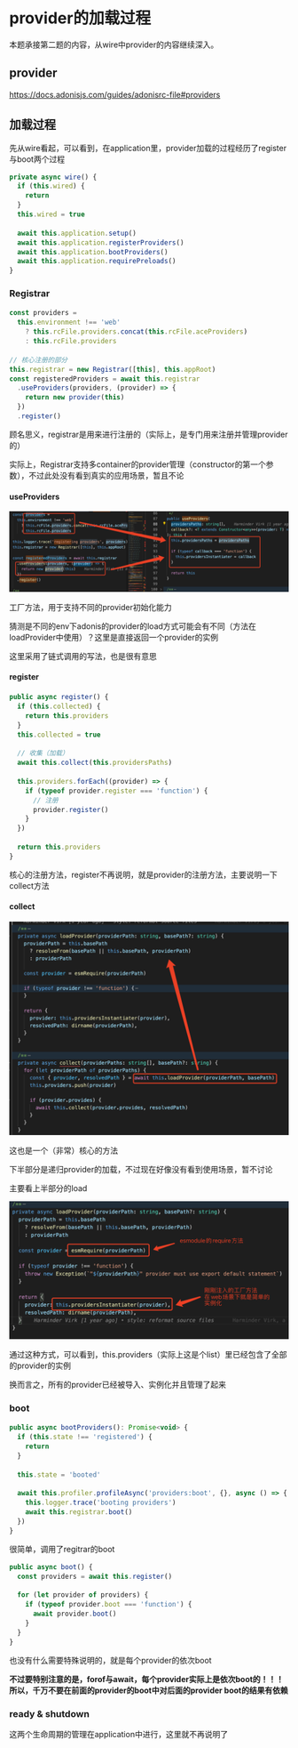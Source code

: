 # provider的加载过程

本题承接第二题的内容，从wire中provider的内容继续深入。

## provider
https://docs.adonisjs.com/guides/adonisrc-file#providers

## 加载过程
先从wire看起，可以看到，在application里，provider加载的过程经历了register与boot两个过程

``` js {8-9}
private async wire() {
  if (this.wired) {
    return
  }
  this.wired = true

  await this.application.setup()
  await this.application.registerProviders()
  await this.application.bootProviders()
  await this.application.requirePreloads()
}
```

### Registrar

``` js
const providers =
  this.environment !== 'web'
    ? this.rcFile.providers.concat(this.rcFile.aceProviders)
    : this.rcFile.providers

// 核心注册的部分
this.registrar = new Registrar([this], this.appRoot)
const registeredProviders = await this.registrar
  .useProviders(providers, (provider) => {
    return new provider(this)
  })
  .register()
```

顾名思义，registrar是用来进行注册的（实际上，是专门用来注册并管理provider的）

实际上，Registrar支持多container的provider管理（constructor的第一个参数），不过此处没有看到真实的应用场景，暂且不论

#### useProviders

![use-providers](./img/use-providers.png)

工厂方法，用于支持不同的provider初始化能力

猜测是不同的env下adonis的provider的load方式可能会有不同（方法在loadProvider中使用）？这里是直接返回一个provider的实例

这里采用了链式调用的写法，也是很有意思

#### register

``` js {9-10,12-13}
public async register() {
  if (this.collected) {
    return this.providers
  }
  this.collected = true

  // 收集（加载）
  await this.collect(this.providersPaths)

  this.providers.forEach((provider) => {
    if (typeof provider.register === 'function') {
      // 注册
      provider.register()
    }
  })

  return this.providers
}
```

核心的注册方法，register不再说明，就是provider的注册方法，主要说明一下collect方法

#### collect

![collect](./img/collect1.png)

这也是一个（非常）核心的方法

下半部分是递归provider的加载，不过现在好像没有看到使用场景，暂不讨论

主要看上半部分的load

![collect](./img/collect2.png)

通过这种方式，可以看到，this.providers（实际上这是个list）里已经包含了全部的provider的实例

换而言之，所有的provider已经被导入、实例化并且管理了起来

### boot

``` js
public async bootProviders(): Promise<void> {
  if (this.state !== 'registered') {
    return
  }

  this.state = 'booted'

  await this.profiler.profileAsync('providers:boot', {}, async () => {
    this.logger.trace('booting providers')
    await this.registrar.boot()
  })
}
```

很简单，调用了regitrar的boot

``` js
public async boot() {
  const providers = await this.register()

  for (let provider of providers) {
    if (typeof provider.boot === 'function') {
      await provider.boot()
    }
  }
}
```

也没有什么需要特殊说明的，就是每个provider的依次boot

**不过要特别注意的是，forof与await，每个provider实际上是依次boot的！！！所以，千万不要在前面的provider的boot中对后面的provider boot的结果有依赖**

### ready & shutdown
这两个生命周期的管理在application中进行，这里就不再说明了
